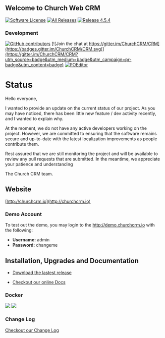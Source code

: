 Welcome to Church Web CRM
---
[![Software License](https://img.shields.io/badge/license-MIT-brightgreen.svg?style=flat-square)](LICENSE)
[![All Releases](https://img.shields.io/github/downloads/churchcrm/crm/total.svg)](https://github.com/ChurchCRM/CRM/releases)
[![Release 4.5.4](https://img.shields.io/github/downloads/churchcrm/crm/4.5.4/total.svg)](https://github.com/ChurchCRM/CRM/releases/4.5.4)

### Development 
[![GitHub contributors](https://img.shields.io/github/contributors/churchcrm/crm.svg)]()
[![Join the chat at https://gitter.im/ChurchCRM/CRM](https://badges.gitter.im/ChurchCRM/CRM.svg)](https://gitter.im/ChurchCRM/CRM?utm_source=badge&utm_medium=badge&utm_campaign=pr-badge&utm_content=badge)
[![POEditor](https://img.shields.io/badge/Languages-22-green.svg)](https://poeditor.com/join/project/RABdnDSqAt)

# Status 

Hello everyone,

I wanted to provide an update on the current status of our project. As you may have noticed, there has been little new feature / dev activity recently, and I wanted to explain why.

At the moment, we do not have any active developers working on the project. However, we are committed to ensuring that the software remains secure and up-to-date with the latest localization improvements as people contribute them.

Rest assured that we are still monitoring the project and will be available to review any pull requests that are submitted. In the meantime, we appreciate your patience and understanding

The Church CRM team.

## Website

[http://churchcrm.io](http://churchcrm.io)

### Demo Account

To test out the demo, you may login to the http://demo.churchcrm.io  with the following:

- **Username:** admin
- **Password:** changeme


## Installation, Upgrades and Documentation

* [Download the lastest release](https://github.com/ChurchCRM/CRM/releases/latest)

* [Checkout our online Docs](http://docs.churchcrm.io)


### Docker
![](https://img.shields.io/docker/pulls/churchcrm/crm.svg?maxAge=2592000)
[![](https://images.microbadger.com/badges/image/churchcrm/crm.svg)](https://microbadger.com/images/churchcrm/crm "Get your own image badge on microbadger.com")


###  Change Log

[Checkout our Change Log](CHANGELOG.md)

